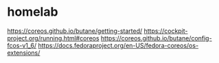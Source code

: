 # homelab

https://coreos.github.io/butane/getting-started/
https://cockpit-project.org/running.html#coreos
https://coreos.github.io/butane/config-fcos-v1_6/
https://docs.fedoraproject.org/en-US/fedora-coreos/os-extensions/
